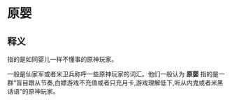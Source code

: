 # 原婴

## 释义
指的是如同婴儿一样不懂事的原神玩家。

一般是仙家军或者米卫兵称呼一些原神玩家的词汇。他们一般认为 **原婴** 指的是一群“盲目跟从节奏,白嫖游戏不充值或者只充月卡,游戏理解低下,听从内鬼或者米黑话语”的原神玩家。